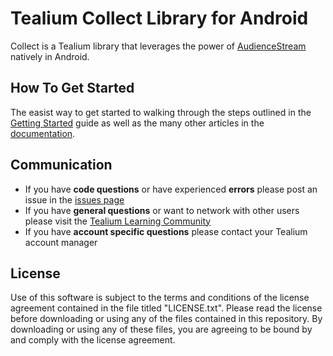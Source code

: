 # Tealium Collect Library for Android

Collect is a Tealium library that leverages the power of [AudienceStream](http://tealium.com/products/audiencestream/) natively in Android.

## How To Get Started

The easist way to get started to walking through the steps outlined in the [Getting Started](http://tealium.github.io/collect-android/getting-started.html) guide as well as the many other articles in the [documentation](http://tealium.github.io/collect-android).

## Communication

* If you have **code questions** or have experienced **errors** please post an issue in the [issues page](../../issues)
* If you have **general questions** or want to network with other users please visit the [Tealium Learning Community](https://community.tealiumiq.com)
* If you have **account specific questions** please contact your Tealium account manager

## License

Use of this software is subject to the terms and conditions of the license agreement contained in the file titled "LICENSE.txt".  Please read the license before downloading or using any of the files contained in this repository. By downloading or using any of these files, you are agreeing to be bound by and comply with the license agreement.
